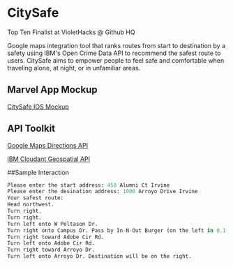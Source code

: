 # CitySafe
Top Ten Finalist at VioletHacks @ Github HQ

Google maps integration tool that ranks routes from start to destination by a safety using IBM's Open Crime Data API to recommend the safest route to users. CitySafe aims to empower people to feel safe and comfortable when traveling alone, at night, or in unfamiliar areas. 

## Marvel App Mockup
[CitySafe IOS Mockup](https://marvelapp.com/ca20i07/screen/60198474)


## API Toolkit
[Google Maps Directions API](https://marvelapp.com/ca20i07/screen/60198474)

[IBM Cloudant Geospatial API](https://cloud.ibm.com/docs/services/Cloudant/api?topic=cloudant-cloudant-nosql-db-geospatial&cm_mc_uid=25489665867515654846969&cm_mc_sid_50200000=12748501565497888776&cm_mc_sid_52640000=55281001565497888792#cloudant-geospatial?cm_sp=dw-bluemix-_-clouddataservices-_-devcenter)

##Sample Interaction
```python
Please enter the start address: 450 Alumni Ct Irvine
Please enter the desination address: 1000 Arroyo Drive Irvine
Your safest route:
Head northwest. 
Turn right. 
Turn right. 
Turn left onto W Peltason Dr. 
Turn right onto Campus Dr. Pass by In-N-Out Burger (on the left in 0.1 mi). 
Turn right toward Adobe Cir Rd. 
Turn left onto Adobe Cir Rd. 
Turn right toward Arroyo Dr. 
Turn left onto Arroyo Dr. Destination will be on the right.
```
